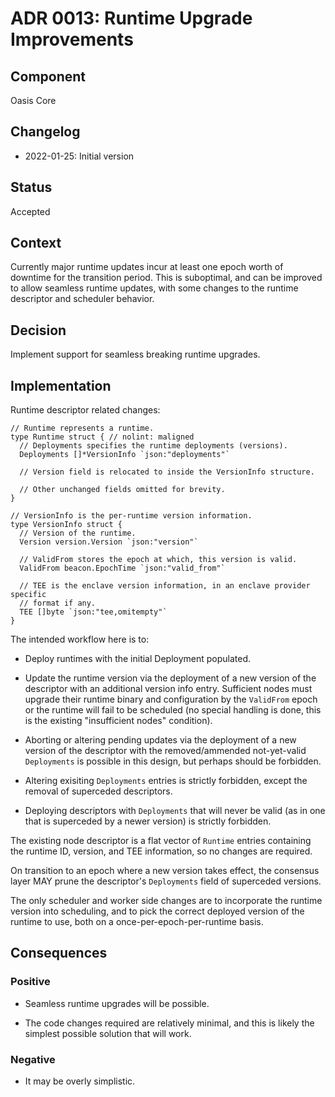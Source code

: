 # ADR 0013: Runtime Upgrade Improvements

## Component

Oasis Core

## Changelog

- 2022-01-25: Initial version

## Status

Accepted

## Context

Currently major runtime updates incur at least one epoch worth of downtime
for the transition period.  This is suboptimal, and can be improved to allow
seamless runtime updates, with some changes to the runtime descriptor and
scheduler behavior.

## Decision

Implement support for seamless breaking runtime upgrades.

## Implementation

Runtime descriptor related changes:

```golang
// Runtime represents a runtime.
type Runtime struct { // nolint: maligned
  // Deployments specifies the runtime deployments (versions).
  Deployments []*VersionInfo `json:"deployments"`

  // Version field is relocated to inside the VersionInfo structure.

  // Other unchanged fields omitted for brevity.
}

// VersionInfo is the per-runtime version information.
type VersionInfo struct {
  // Version of the runtime.
  Version version.Version `json:"version"`

  // ValidFrom stores the epoch at which, this version is valid.
  ValidFrom beacon.EpochTime `json:"valid_from"`

  // TEE is the enclave version information, in an enclave provider specific
  // format if any.
  TEE []byte `json:"tee,omitempty"`
}
```

The intended workflow here is to:

- Deploy runtimes with the initial Deployment populated.

- Update the runtime version via the deployment of a new version
  of the descriptor with an additional version info entry.
  Sufficient nodes must upgrade their runtime binary and
  configuration by the `ValidFrom` epoch or the runtime will fail
  to be scheduled (no special handling is done, this is the existing
  "insufficient nodes" condition).

- Aborting or altering pending updates via the deployment of a new version
  of the descriptor with the removed/ammended not-yet-valid `Deployments`
  is possible in this design, but perhaps should be forbidden.

- Altering exisiting `Deployments` entries is strictly forbidden,
  except the removal of superceded descriptors.

- Deploying descriptors with `Deployments` that will never be valid
  (as in one that is superceded by a newer version) is strictly
  forbidden.

The existing node descriptor is a flat vector of `Runtime` entries
containing the runtime ID, version, and TEE information, so no changes
are required.

On transition to an epoch where a new version takes effect, the consensus
layer MAY prune the descriptor's `Deployments` field of superceded versions.

The only scheduler and worker side changes are to incorporate the runtime
version into scheduling, and to pick the correct deployed version of the
runtime to use, both on a once-per-epoch-per-runtime basis.

## Consequences

### Positive

- Seamless runtime upgrades will be possible.

- The code changes required are relatively minimal, and this is likely
  the simplest possible solution that will work.

### Negative

- It may be overly simplistic.
